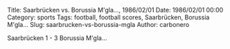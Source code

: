 Title: Saarbrücken vs. Borussia M'gla…, 1986/02/01
Date: 1986/02/01 00:00
Category: sports
Tags: football, football scores, Saarbrücken, Borussia M'gla…
Slug: saarbrucken-vs-borussia-mgla
Author: carbonero


Saarbrücken 1 - 3 Borussia M'gla…
